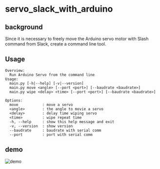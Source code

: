 # servo_slack_with_arduino

## background

Since it is necessary to freely move the Arduino servo motor with Slash command from Slack, create a command line tool.

## Usage

```
Overview:
  Run Arduino Servo from the command line
Usage:
  main.py [-h|--help] [-v|--version]
  main.py move <angle> [--port <port>] [--baudrate <baudrate>]
  main.py wipe <delay> <time> [--port <port>] [--baudrate <baudrate>]

Options:
  move           : move a servo
  <angle>        : the angle to movie a servo
  <delay>        : delay time wiping servo
  <time>         : wipe repeat time
  -h, --help     : show this help message and exit
  -v, --version  : show version
  --baudrate     : baudrate with serial comm
  --port         : port with serial comm
```

## demo

![demo](docs/images/arduino.gif)
